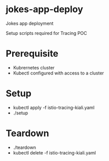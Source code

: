 # jokes-app-deploy
Jokes app deployment

Setup scripts required for Tracing POC

# Prerequisite
* Kubrernetes cluster
* Kubectl configured with access to a cluster

# Setup
* kubectl apply -f istio-tracing-kiali.yaml
* ./setup

# Teardown
* ./teardown
* kubectl delete -f istio-tracing-kiali.yaml